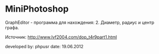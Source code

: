 MiniPhotoshop
=============

GraphEditor - программа для нахождения:
2.	Диаметр, радиус  и центр графа.

Источник: http://www.lvf2004.com/dop_t4r9part1.html

developed by: phpusr
date: 19.06.2012